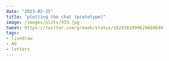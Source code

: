 ```yaml
---
date: "2023-02-25"
title: "plotting the chat (prototype)"
image: /images/plots/933.jpg
tweet: https://twitter.com/greweb/status/1629381999629680640
tags:
- livedraw
- A6
- letters
---
```


